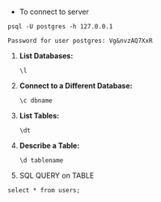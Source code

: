 - To connect to server

```
psql -U postgres -h 127.0.0.1

Password for user postgres: Vg&nvzAQ7XxR
```

1. **List Databases:**
    
    
    
    `\l`
    
2. **Connect to a Different Database:**
    
    
    
    `\c dbname`
    
3. **List Tables:**
    
   
    
    `\dt`
    
4. **Describe a Table:**
    
    
    
    `\d tablename`


5. SQL QUERY on TABLE

`select * from users;`
